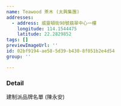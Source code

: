 ```yaml
---
name: Teawood 茶木 (太興集團)
addresses:
  - address: 威靈頓街98號翡翠中心一樓
    longitude: 114.1544475
    latitude: 22.2829852
tags: []
previewImageUrl: ''
id: 02bf9194-ae58-5d39-b430-8f051b2e4d54
group: ''

---
```

### Detail
建制派品牌名單 (陳永安)

